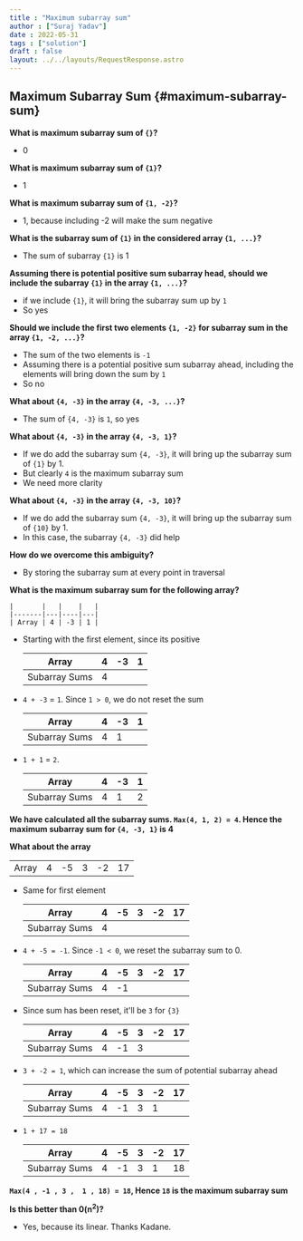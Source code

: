 ```yaml
---
title : "Maximum subarray sum"
author : ["Suraj Yadav"]
date : 2022-05-31
tags : ["solution"]
draft : false
layout: ../../layouts/RequestResponse.astro
---
```


## Maximum Subarray Sum {#maximum-subarray-sum}

**What is maximum subarray sum of `{}`?**

-   0

**What is maximum subarray sum of `{1}`?**

-   1

**What is maximum subarray sum of `{1, -2}`?**

-   1, because including -2 will make the sum negative

**What is the subarray sum of `{1}` in the considered array `{1, ...}`?**

-   The sum of subarray `{1}` is 1

**Assuming there is potential positive sum subarray head, should we include the subarray `{1}` in the array `{1, ...}`?**

-   if we include `{1}`, it will bring the subarray sum up by `1`
-   So yes

**Should we include the first two elements `{1, -2}` for subarray sum in the array `{1, -2, ...}`?**

-   The sum of the two elements is `-1`
-   Assuming there is a potential positive sum subarray ahead, including the elements will bring down the sum by `1`
-   So no

**What about `{4, -3}` in the array `{4, -3, ...}`?**

-   The sum of `{4, -3}` is `1`, so yes

**What about `{4, -3}` in the array `{4, -3, 1}`?**

-   If we do add the subarray sum `{4, -3}`, it will bring up the subarray sum of `{1}` by 1.
-   But clearly `4` is the maximum subarray sum
-   We need more clarity

**What about `{4, -3}` in the array `{4, -3, 10}`?**

-   If we do add the subarray sum `{4, -3}`, it will bring up the subarray sum of `{10}` by 1.
-   In this case, the subarray `{4, -3}` did help

**How do we overcome this ambiguity?**

-   By storing the subarray sum at every point in traversal

**What is the maximum subarray sum for the following array?**

    |       |   |    |   |
    |-------|---|----|---|
    | Array | 4 | -3 | 1 |

-   Starting with the first element, since its positive

    | Array         | 4 | -3 | 1 |
    |---------------|---|----|---|
    | Subarray Sums | 4 |    |   |

-   `4 + -3` = `1`. Since `1 > 0`, we do not reset the sum

    | Array         | 4 | -3 | 1 |
    |---------------|---|----|---|
    | Subarray Sums | 4 | 1  |   |

-   `1 + 1` = `2`.

    | Array         | 4 | -3 | 1 |
    |---------------|---|----|---|
    | Subarray Sums | 4 | 1  | 2 |

**We have calculated all the subarray sums. `Max(4, 1, 2) = 4`. Hence the maximum subarray sum for `{4, -3, 1}` is 4**

<!--listend-->

**What about the array**

|       |   |    |   |    |    |
|-------|---|----|---|----|----|
| Array | 4 | -5 | 3 | -2 | 17 |

-   Same for first element

    | Array         | 4 | -5 | 3 | -2 | 17 |
    |---------------|---|----|---|----|----|
    | Subarray Sums | 4 |    |   |    |    |

-   `4 + -5 = -1`. Since `-1 < 0`, we reset the subarray sum to 0.

    | Array         | 4 | -5 | 3 | -2 | 17 |
    |---------------|---|----|---|----|----|
    | Subarray Sums | 4 | -1 |   |    |    |

-   Since sum has been reset, it'll be `3` for `{3}`

    | Array         | 4 | -5 | 3 | -2 | 17 |
    |---------------|---|----|---|----|----|
    | Subarray Sums | 4 | -1 | 3 |    |    |

-   `3 + -2 = 1`, which can increase the sum of potential subarray ahead

    | Array         | 4 | -5 | 3 | -2 | 17 |
    |---------------|---|----|---|----|----|
    | Subarray Sums | 4 | -1 | 3 | 1  |    |

-   `1 + 17 = 18`

    | Array         | 4 | -5 | 3 | -2 | 17 |
    |---------------|---|----|---|----|----|
    | Subarray Sums | 4 | -1 | 3 | 1  | 18 |

**`Max(4 , -1 , 3 ,  1 , 18) = 18`, Hence `18` is the maximum subarray sum**

<!--listend-->

**Is this better than 0(n<sup>2</sup>)?**

-   Yes, because its linear. Thanks Kadane.
